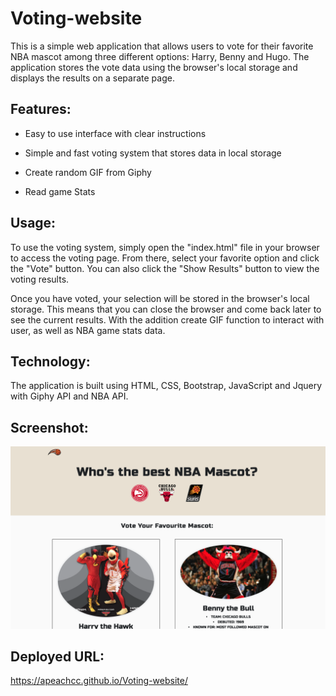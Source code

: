 # Voting-website
This is a simple web application that allows users to vote for their favorite NBA mascot among three different options: Harry, Benny and Hugo. The application stores the vote data using the browser's local storage and displays the results on a separate page.
## Features:
* Easy to use interface with clear instructions

* Simple and fast voting system that stores data in local storage

* Create random GIF from Giphy

* Read game Stats
## Usage:
To use the voting system, simply open the "index.html" file in your browser to access the voting page. From there, select your favorite option and click the "Vote" button. You can also click the "Show Results" button to view the voting results.

Once you have voted, your selection will be stored in the browser's local storage. This means that you can close the browser and come back later to see the current results. With the addition create GIF function to interact with user, as well as NBA game stats data.
## Technology:
The application is built using HTML, CSS, Bootstrap, JavaScript and Jquery with Giphy API and NBA API.
## Screenshot:
![A user clicks on vote button to vote.](./image/Screenshot.png)
## Deployed URL:
https://apeachcc.github.io/Voting-website/
